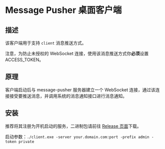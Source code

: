 # Message Pusher 桌面客户端
## 描述
该客户端用于支持 `client` 消息推送方式。

注意，为防止未授权的 WebSocket 连接，使用该消息推送方式你**必须**设置 ACCESS_TOKEN。

## 原理
客户端启动后与 message-pusher 服务器建立一个 WebSocket 连接，通过该连接接受要推送消息，并调用系统的消息通知接口进行消息通知。

## 安装
推荐将其注册为开机启动的服务，二进制包请前往 [Release 页面](https://github.com/songquanpeng/message-pusher/releases)下载。

启动参数：`./client.exe -server your.domain.com:port -prefix admin -token private`
